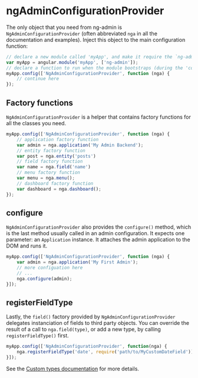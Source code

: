 # ngAdminConfigurationProvider

The only object that you need from ng-admin is `NgAdminConfigurationProvider` (often abbreviated `nga` in all the documentation and examples). Inject this object to the main configuration function:

```js
// declare a new module called 'myApp', and make it require the `ng-admin` module as a dependency
var myApp = angular.module('myApp', ['ng-admin']);
// declare a function to run when the module bootstraps (during the 'config' phase)
myApp.config(['NgAdminConfigurationProvider', function (nga) {
    // continue here
});
```

## Factory functions

`NgAdminConfigurationProvider` is a helper that contains factory functions for all the classes you need.

```js
myApp.config(['NgAdminConfigurationProvider', function (nga) {
    // application factory function
    var admin = nga.application('My Admin Backend');
    // entity factory function
    var post = nga.entity('posts')
    // field factory function
    var name = nga.field('name')
    // menu factory function
    var menu = nga.menu();
    // dashboard factory function
    var dashboard = nga.dashboard();
});
```

## configure

`NgAdminConfigurationProvider` also provides the `configure()` method, which is the last method usually called in an admin configuration. It expects one parameter: an `Application` instance. It attaches the admin application to the DOM and runs it.

```js
myApp.config(['NgAdminConfigurationProvider', function (nga) {
    var admin = nga.application('My First Admin');
    // more configuation here
    // ...
    nga.configure(admin);
}]);
```

## registerFieldType

Lastly, the `field()` factory provided by `NgAdminConfigurationProvider` delegates instanciation of fields to third party objects. You can override the result of a call to `nga.field(type)`, or add a new type, by calling `registerFieldType()` first.

```js
myApp.config(['NgAdminConfigurationProvider', function(nga) {
    nga.registerFieldType('date', require('path/to/MyCustomDateField'))
}]);
```

See the [Custom types documentation](Custom-types.md) for more details.
